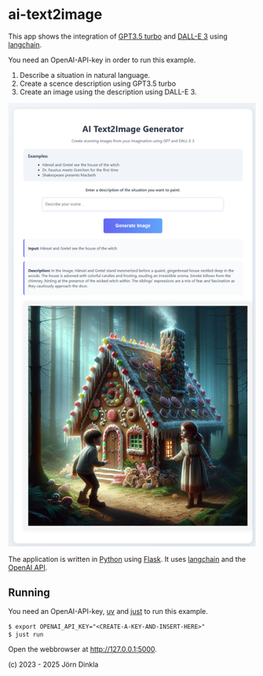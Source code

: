 # ai-text2image

This app shows the integration of [GPT3.5 turbo](https://platform.openai.com/docs/models/gpt-3) and [DALL-E 3](https://openai.com/product/dall-e-3) using [langchain](https://docs.langchain.com/docs/).

You need an OpenAI-API-key in order to run this example.

1. Describe a situation in natural language.
2. Create a scence description using GPT3.5 turbo
3. Create an image using the description using DALL-E 3.

![screenshot](docs/screenshot.png)

The application is written in [Python](https://www.python.org/) using [Flask](https://flask.palletsprojects.com/en/2.2.x/). It uses [langchain](https://python.langchain.com/en/latest/index.html) and the [OpenAI API](https://openai.com/blog/openai-api).

## Running 

You need an OpenAI-API-key, [uv](https://github.com/astral-sh/uv) and [just](https://just.systems/man/en/) to run this example.

```shell
$ export OPENAI_API_KEY="<CREATE-A-KEY-AND-INSERT-HERE>"
$ just run
```

Open the webbrowser at http://127.0.0.1:5000.

(c) 2023 - 2025 Jörn Dinkla
